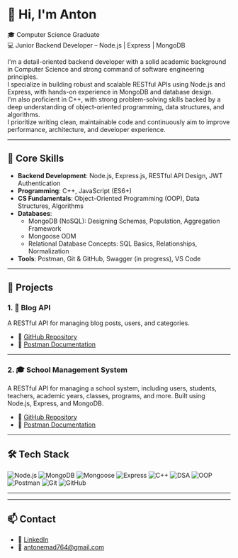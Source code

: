 # 👋 Hi, I'm Anton

🎓 Computer Science Graduate  
💻 Junior Backend Developer – Node.js | Express | MongoDB

I'm a detail-oriented backend developer with a solid academic background in Computer Science and strong command of software engineering principles.  
I specialize in building robust and scalable RESTful APIs using Node.js and Express, with hands-on experience in MongoDB and database design.  
I'm also proficient in C++, with strong problem-solving skills backed by a deep understanding of object-oriented programming, data structures, and algorithms.  
I prioritize writing clean, maintainable code and continuously aim to improve performance, architecture, and developer experience.

---

## 🧠 Core Skills

- **Backend Development**: Node.js, Express.js, RESTful API Design, JWT Authentication
- **Programming**: C++, JavaScript (ES6+)
- **CS Fundamentals**: Object-Oriented Programming (OOP), Data Structures, Algorithms
- **Databases**:
  - MongoDB (NoSQL): Designing Schemas, Population, Aggregation Framework
  - Mongoose ODM
  - Relational Database Concepts: SQL Basics, Relationships, Normalization
- **Tools**: Postman, Git & GitHub, Swagger (in progress), VS Code

---

## 🚀 Projects

### 1. 📘 Blog API
A RESTful API for managing blog posts, users, and categories.

- 🔗 [GitHub Repository](https://github.com/antonemad/blog-api-v1)
- 📄 [Postman Documentation](https://documenter.getpostman.com/view/39188598/2sB3BDKB7V)

---

### 2. 🎓 School Management System
A RESTful API for managing a school system, including users, students, teachers, academic years, classes, programs, and more. Built using Node.js, Express, and MongoDB.

- 🔗 [GitHub Repository](https://github.com/antonemad/School-Management-System-Api)
- 📄 [Postman Documentation](https://documenter.getpostman.com/view/39188598/2sB3BDJqi6)

---

## 🛠 Tech Stack
![Node.js](https://img.shields.io/badge/Node.js-339933?style=for-the-badge&logo=nodedotjs&logoColor=white)
![MongoDB](https://img.shields.io/badge/MongoDB-4EA94B?style=for-the-badge&logo=mongodb&logoColor=white)
![Mongoose](https://img.shields.io/badge/Mongoose-880000?style=for-the-badge)
![Express](https://img.shields.io/badge/Express.js-000000?style=for-the-badge&logo=express&logoColor=white)
![C++](https://img.shields.io/badge/C++-00599C?style=for-the-badge&logo=c%2B%2B&logoColor=white)
![DSA](https://img.shields.io/badge/Data%20Structures%20&%20Algorithms-1E90FF?style=for-the-badge)
![OOP](https://img.shields.io/badge/OOP-Principles-orange?style=for-the-badge)
![Postman](https://img.shields.io/badge/Postman-FF6C37?style=for-the-badge&logo=postman&logoColor=white)
![Git](https://img.shields.io/badge/Git-F05032?style=for-the-badge&logo=git&logoColor=white)
![GitHub](https://img.shields.io/badge/GitHub-181717?style=for-the-badge&logo=github&logoColor=white)

---

---

## 📫 Contact
- 💼 [LinkedIn](https://www.linkedin.com/in/anton-emad-bb127a1aa/)
- 📧 antonemad764@gmail.com
